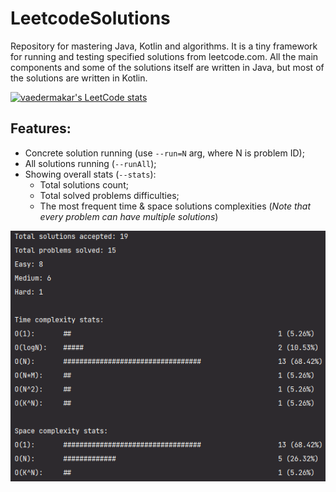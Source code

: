 # LeetcodeSolutions
Repository for mastering Java, Kotlin and algorithms.
It is a tiny framework for running and testing specified solutions from leetcode.com. All the main components and some of the solutions itself are written in Java, but most of the solutions are written in Kotlin.

[![vaedermakar's LeetCode stats](https://leetcode-stats-six.vercel.app/api?username=vaedermakar&theme=dark)](https://github.com/v43d3rm4k4r/leetcode-stats)

## Features:
- Concrete solution running (use `--run=N` arg, where N is problem ID);
- All solutions running (`--runAll`);
- Showing overall stats (`--stats`):  
    - Total solutions count;
    - Total solved problems difficulties;
    - The most frequent time & space solutions complexities (_Note that every problem can have multiple solutions_)

![Image alt](https://github.com/v43d3rm4k4r/LeetcodeSolutions/blob/main/src/Java/LeetcodeSolutions/images/stats.png)  
